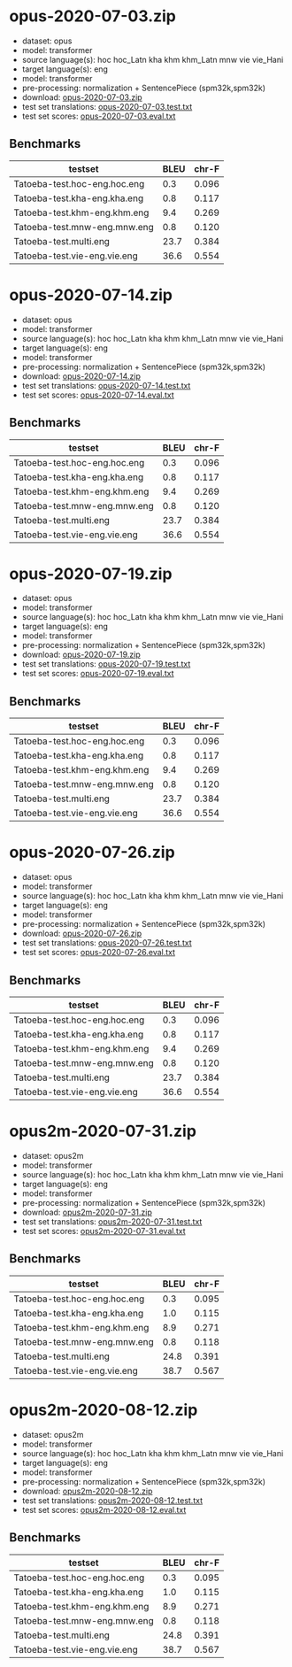 # opus-2020-07-03.zip

* dataset: opus
* model: transformer
* source language(s): hoc hoc_Latn kha khm khm_Latn mnw vie vie_Hani
* target language(s): eng
* model: transformer
* pre-processing: normalization + SentencePiece (spm32k,spm32k)
* download: [opus-2020-07-03.zip](https://object.pouta.csc.fi/Tatoeba-MT-models/aav-eng/opus-2020-07-03.zip)
* test set translations: [opus-2020-07-03.test.txt](https://object.pouta.csc.fi/Tatoeba-MT-models/aav-eng/opus-2020-07-03.test.txt)
* test set scores: [opus-2020-07-03.eval.txt](https://object.pouta.csc.fi/Tatoeba-MT-models/aav-eng/opus-2020-07-03.eval.txt)

## Benchmarks

| testset               | BLEU  | chr-F |
|-----------------------|-------|-------|
| Tatoeba-test.hoc-eng.hoc.eng 	| 0.3 	| 0.096 |
| Tatoeba-test.kha-eng.kha.eng 	| 0.8 	| 0.117 |
| Tatoeba-test.khm-eng.khm.eng 	| 9.4 	| 0.269 |
| Tatoeba-test.mnw-eng.mnw.eng 	| 0.8 	| 0.120 |
| Tatoeba-test.multi.eng 	| 23.7 	| 0.384 |
| Tatoeba-test.vie-eng.vie.eng 	| 36.6 	| 0.554 |

# opus-2020-07-14.zip

* dataset: opus
* model: transformer
* source language(s): hoc hoc_Latn kha khm khm_Latn mnw vie vie_Hani
* target language(s): eng
* model: transformer
* pre-processing: normalization + SentencePiece (spm32k,spm32k)
* download: [opus-2020-07-14.zip](https://object.pouta.csc.fi/Tatoeba-MT-models/aav-eng/opus-2020-07-14.zip)
* test set translations: [opus-2020-07-14.test.txt](https://object.pouta.csc.fi/Tatoeba-MT-models/aav-eng/opus-2020-07-14.test.txt)
* test set scores: [opus-2020-07-14.eval.txt](https://object.pouta.csc.fi/Tatoeba-MT-models/aav-eng/opus-2020-07-14.eval.txt)

## Benchmarks

| testset               | BLEU  | chr-F |
|-----------------------|-------|-------|
| Tatoeba-test.hoc-eng.hoc.eng 	| 0.3 	| 0.096 |
| Tatoeba-test.kha-eng.kha.eng 	| 0.8 	| 0.117 |
| Tatoeba-test.khm-eng.khm.eng 	| 9.4 	| 0.269 |
| Tatoeba-test.mnw-eng.mnw.eng 	| 0.8 	| 0.120 |
| Tatoeba-test.multi.eng 	| 23.7 	| 0.384 |
| Tatoeba-test.vie-eng.vie.eng 	| 36.6 	| 0.554 |

# opus-2020-07-19.zip

* dataset: opus
* model: transformer
* source language(s): hoc hoc_Latn kha khm khm_Latn mnw vie vie_Hani
* target language(s): eng
* model: transformer
* pre-processing: normalization + SentencePiece (spm32k,spm32k)
* download: [opus-2020-07-19.zip](https://object.pouta.csc.fi/Tatoeba-MT-models/aav-eng/opus-2020-07-19.zip)
* test set translations: [opus-2020-07-19.test.txt](https://object.pouta.csc.fi/Tatoeba-MT-models/aav-eng/opus-2020-07-19.test.txt)
* test set scores: [opus-2020-07-19.eval.txt](https://object.pouta.csc.fi/Tatoeba-MT-models/aav-eng/opus-2020-07-19.eval.txt)

## Benchmarks

| testset               | BLEU  | chr-F |
|-----------------------|-------|-------|
| Tatoeba-test.hoc-eng.hoc.eng 	| 0.3 	| 0.096 |
| Tatoeba-test.kha-eng.kha.eng 	| 0.8 	| 0.117 |
| Tatoeba-test.khm-eng.khm.eng 	| 9.4 	| 0.269 |
| Tatoeba-test.mnw-eng.mnw.eng 	| 0.8 	| 0.120 |
| Tatoeba-test.multi.eng 	| 23.7 	| 0.384 |
| Tatoeba-test.vie-eng.vie.eng 	| 36.6 	| 0.554 |

# opus-2020-07-26.zip

* dataset: opus
* model: transformer
* source language(s): hoc hoc_Latn kha khm khm_Latn mnw vie vie_Hani
* target language(s): eng
* model: transformer
* pre-processing: normalization + SentencePiece (spm32k,spm32k)
* download: [opus-2020-07-26.zip](https://object.pouta.csc.fi/Tatoeba-MT-models/aav-eng/opus-2020-07-26.zip)
* test set translations: [opus-2020-07-26.test.txt](https://object.pouta.csc.fi/Tatoeba-MT-models/aav-eng/opus-2020-07-26.test.txt)
* test set scores: [opus-2020-07-26.eval.txt](https://object.pouta.csc.fi/Tatoeba-MT-models/aav-eng/opus-2020-07-26.eval.txt)

## Benchmarks

| testset               | BLEU  | chr-F |
|-----------------------|-------|-------|
| Tatoeba-test.hoc-eng.hoc.eng 	| 0.3 	| 0.096 |
| Tatoeba-test.kha-eng.kha.eng 	| 0.8 	| 0.117 |
| Tatoeba-test.khm-eng.khm.eng 	| 9.4 	| 0.269 |
| Tatoeba-test.mnw-eng.mnw.eng 	| 0.8 	| 0.120 |
| Tatoeba-test.multi.eng 	| 23.7 	| 0.384 |
| Tatoeba-test.vie-eng.vie.eng 	| 36.6 	| 0.554 |

# opus2m-2020-07-31.zip

* dataset: opus2m
* model: transformer
* source language(s): hoc hoc_Latn kha khm khm_Latn mnw vie vie_Hani
* target language(s): eng
* model: transformer
* pre-processing: normalization + SentencePiece (spm32k,spm32k)
* download: [opus2m-2020-07-31.zip](https://object.pouta.csc.fi/Tatoeba-MT-models/aav-eng/opus2m-2020-07-31.zip)
* test set translations: [opus2m-2020-07-31.test.txt](https://object.pouta.csc.fi/Tatoeba-MT-models/aav-eng/opus2m-2020-07-31.test.txt)
* test set scores: [opus2m-2020-07-31.eval.txt](https://object.pouta.csc.fi/Tatoeba-MT-models/aav-eng/opus2m-2020-07-31.eval.txt)

## Benchmarks

| testset               | BLEU  | chr-F |
|-----------------------|-------|-------|
| Tatoeba-test.hoc-eng.hoc.eng 	| 0.3 	| 0.095 |
| Tatoeba-test.kha-eng.kha.eng 	| 1.0 	| 0.115 |
| Tatoeba-test.khm-eng.khm.eng 	| 8.9 	| 0.271 |
| Tatoeba-test.mnw-eng.mnw.eng 	| 0.8 	| 0.118 |
| Tatoeba-test.multi.eng 	| 24.8 	| 0.391 |
| Tatoeba-test.vie-eng.vie.eng 	| 38.7 	| 0.567 |

# opus2m-2020-08-12.zip

* dataset: opus2m
* model: transformer
* source language(s): hoc hoc_Latn kha khm khm_Latn mnw vie vie_Hani
* target language(s): eng
* model: transformer
* pre-processing: normalization + SentencePiece (spm32k,spm32k)
* download: [opus2m-2020-08-12.zip](https://object.pouta.csc.fi/Tatoeba-MT-models/aav-eng/opus2m-2020-08-12.zip)
* test set translations: [opus2m-2020-08-12.test.txt](https://object.pouta.csc.fi/Tatoeba-MT-models/aav-eng/opus2m-2020-08-12.test.txt)
* test set scores: [opus2m-2020-08-12.eval.txt](https://object.pouta.csc.fi/Tatoeba-MT-models/aav-eng/opus2m-2020-08-12.eval.txt)

## Benchmarks

| testset               | BLEU  | chr-F |
|-----------------------|-------|-------|
| Tatoeba-test.hoc-eng.hoc.eng 	| 0.3 	| 0.095 |
| Tatoeba-test.kha-eng.kha.eng 	| 1.0 	| 0.115 |
| Tatoeba-test.khm-eng.khm.eng 	| 8.9 	| 0.271 |
| Tatoeba-test.mnw-eng.mnw.eng 	| 0.8 	| 0.118 |
| Tatoeba-test.multi.eng 	| 24.8 	| 0.391 |
| Tatoeba-test.vie-eng.vie.eng 	| 38.7 	| 0.567 |

